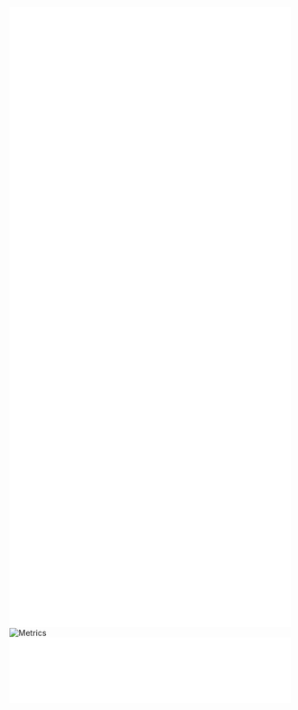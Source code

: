 <img align="center" src="/github-metrics.svg" alt="Metrics" width="500">
<img align="center" src="/general.svg" alt="Metrics" width="500">
<img align="center" src="/achievement.svg" alt="Metrics" width="500">
<img align="center" src="/medias.svg" alt="Metrics" width="500">

<!--
**arifyunando/arifyunando** is a ✨ _special_ ✨ repository because its `README.md` (this file) appears on your GitHub profile.

Here are some ideas to get you started:

- 🔭 I’m currently working on ...
- 🌱 I’m currently learning ...
- 👯 I’m looking to collaborate on ...
- 🤔 I’m looking for help with ...
- 💬 Ask me about ...
- 📫 How to reach me: ...
- 😄 Pronouns: ...
- ⚡ Fun fact: ...
-->

